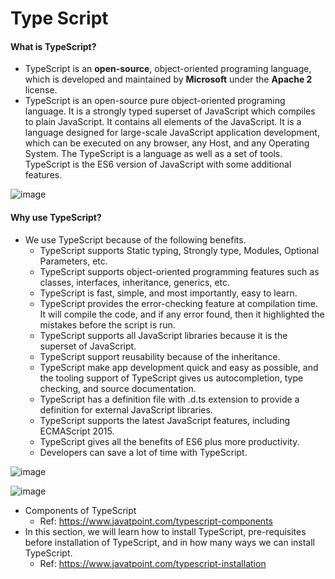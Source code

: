 # Type Script

#### What is TypeScript?

* TypeScript is an **open-source**, object-oriented programing language, which is developed and maintained by **Microsoft** under the **Apache 2** license.
* TypeScript is an open-source pure object-oriented programing language. It is a strongly typed superset of JavaScript which compiles to plain JavaScript. It contains all elements of the JavaScript. It is a language designed for large-scale JavaScript application development, which can be executed on any browser, any Host, and any Operating System. The TypeScript is a language as well as a set of tools. TypeScript is the ES6 version of JavaScript with some additional features.

![image](https://github.com/veerrajukakarla434/2025-Front-End-Technology-Stack-Pilot-Project/assets/40323661/a8ee5194-c130-4249-a856-2bfcef168e48)

#### Why use TypeScript?

* We use TypeScript because of the following benefits.
    * TypeScript supports Static typing, Strongly type, Modules, Optional Parameters, etc.
    * TypeScript supports object-oriented programming features such as classes, interfaces, inheritance, generics, etc.
    * TypeScript is fast, simple, and most importantly, easy to learn.
    * TypeScript provides the error-checking feature at compilation time. It will compile the code, and if any error found, then it highlighted the mistakes before the script is run.
    * TypeScript supports all JavaScript libraries because it is the superset of JavaScript.
    * TypeScript support reusability because of the inheritance.
    * TypeScript make app development quick and easy as possible, and the tooling support of TypeScript gives us autocompletion, type checking, and source documentation.
    * TypeScript has a definition file with .d.ts extension to provide a definition for external JavaScript libraries.
    * TypeScript supports the latest JavaScript features, including ECMAScript 2015.
    * TypeScript gives all the benefits of ES6 plus more productivity.
    * Developers can save a lot of time with TypeScript.

![image](https://github.com/veerrajukakarla434/2025-Front-End-Technology-Stack-Pilot-Project/assets/40323661/5599de72-e042-4183-8a8b-adfd43a9ae22)

![image](https://github.com/veerrajukakarla434/2025-Front-End-Technology-Stack-Pilot-Project/assets/40323661/d8ab24c1-7ba1-47c5-88cb-850d8f18f98e)

* Components of TypeScript
    * Ref: https://www.javatpoint.com/typescript-components
* In this section, we will learn how to install TypeScript, pre-requisites before installation of TypeScript, and in how many ways we can install TypeScript.
    * Ref: https://www.javatpoint.com/typescript-installation
  
